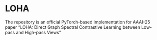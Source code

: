 # LOHA
The repository is an official PyTorch-based implementation for AAAI-25 paper “LOHA: Direct Graph Spectral Contrastive Learning between Low-pass and High-pass Views”
